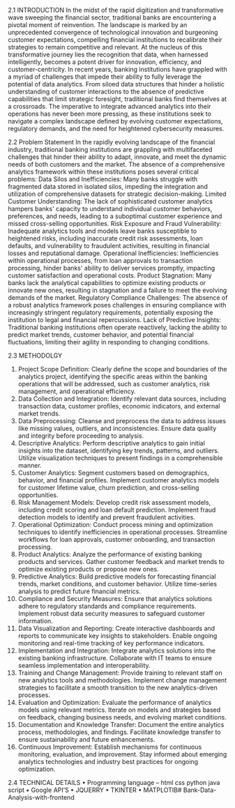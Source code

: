 2.1 INTRODUCTION
In the midst of the rapid digitization and transformative wave sweeping the
financial sector, traditional banks are encountering a pivotal moment of
reinvention. The landscape is marked by an unprecedented convergence of
technological innovation and burgeoning customer expectations, compelling
financial institutions to recalibrate their strategies to remain competitive and
relevant. At the nucleus of this transformative journey lies the recognition
that data, when harnessed intelligently, becomes a potent driver for
innovation, efficiency, and customer-centricity.
In recent years, banking institutions have grappled with a myriad of
challenges that impede their ability to fully leverage the potential of data
analytics. From siloed data structures that hinder a holistic understanding of
customer interactions to the absence of predictive capabilities that limit
strategic foresight, traditional banks find themselves at a crossroads. The
imperative to integrate advanced analytics into their operations has never
been more pressing, as these institutions seek to navigate a complex
landscape defined by evolving customer expectations, regulatory demands,
and the need for heightened cybersecurity measures.



 2.2 Problem Statement
In the rapidly evolving landscape of the financial industry, traditional banking
institutions are grappling with multifaceted challenges that hinder their
ability to adapt, innovate, and meet the dynamic needs of both customers
and the market. The absence of a comprehensive analytics framework within
these institutions poses several critical problems:
Data Silos and Inefficiencies: Many banks struggle with fragmented data
stored in isolated silos, impeding the integration and utilization of
comprehensive datasets for strategic decision-making.
Limited Customer Understanding: The lack of sophisticated customer
analytics hampers banks' capacity to understand individual customer
behaviors, preferences, and needs, leading to a suboptimal customer
experience and missed cross-selling opportunities.
Risk Exposure and Fraud Vulnerability: Inadequate analytics tools and models
leave banks susceptible to heightened risks, including inaccurate credit risk
assessments, loan defaults, and vulnerability to fraudulent activities,
resulting in financial losses and reputational damage.
Operational Inefficiencies: Inefficiencies within operational processes, from
loan approvals to transaction processing, hinder banks' ability to deliver
services promptly, impacting customer satisfaction and operational costs.
Product Stagnation: Many banks lack the analytical capabilities to optimize
existing products or innovate new ones, resulting in stagnation and a failure
to meet the evolving demands of the market.
Regulatory Compliance Challenges: The absence of a robust analytics
framework poses challenges in ensuring compliance with increasingly
stringent regulatory requirements, potentially exposing the institution to
legal and financial repercussions.
Lack of Predictive Insights: Traditional banking institutions often operate
reactively, lacking the ability to predict market trends, customer behavior,
and potential financial fluctuations, limiting their agility in responding to
changing conditions.



2.3 METHODOLGY
1. Project Scope Definition: Clearly define the scope and boundaries of the
analytics project, identifying the specific areas within the banking operations
that will be addressed, such as customer analytics, risk management, and
operational efficiency.
2. Data Collection and Integration: Identify relevant data sources, including
transaction data, customer profiles, economic indicators, and external
market trends.
3. Data Preprocessing: Cleanse and preprocess the data to address issues like
missing values, outliers, and inconsistencies.
Ensure data quality and integrity before proceeding to analysis.
4. Descriptive Analytics: Perform descriptive analytics to gain initial insights
into the dataset, identifying key trends, patterns, and outliers.
Utilize visualization techniques to present findings in a comprehensible
manner.
5. Customer Analytics: Segment customers based on demographics, behavior,
and financial profiles.
Implement customer analytics models for customer lifetime value, churn
prediction, and cross-selling opportunities.
6. Risk Management Models: Develop credit risk assessment models,
including credit scoring and loan default prediction.
Implement fraud detection models to identify and prevent fraudulent
activities.
7. Operational Optimization: Conduct process mining and optimization
techniques to identify inefficiencies in operational processes.
Streamline workflows for loan approvals, customer onboarding, and
transaction processing.
8. Product Analytics: Analyze the performance of existing banking products
and services.
Gather customer feedback and market trends to optimize existing products
or propose new ones.
9. Predictive Analytics: Build predictive models for forecasting financial
trends, market conditions, and customer behavior.
Utilize time-series analysis to predict future financial metrics.
10. Compliance and Security Measures: Ensure that analytics solutions
adhere to regulatory standards and compliance requirements.
Implement robust data security measures to safeguard customer
information.
11. Data Visualization and Reporting: Create interactive dashboards and
reports to communicate key insights to stakeholders.
Enable ongoing monitoring and real-time tracking of key performance
indicators.
12. Implementation and Integration: Integrate analytics solutions into the
existing banking infrastructure.
Collaborate with IT teams to ensure seamless implementation and
interoperability.
13. Training and Change Management: Provide training to relevant staff on
new analytics tools and methodologies.
Implement change management strategies to facilitate a smooth transition
to the new analytics-driven processes.
14. Evaluation and Optimization: Evaluate the performance of analytics
models using relevant metrics.
Iterate on models and strategies based on feedback, changing business
needs, and evolving market conditions.
15. Documentation and Knowledge Transfer: Document the entire analytics
process, methodologies, and findings.
Facilitate knowledge transfer to ensure sustainability and future
enhancements.
16. Continuous Improvement: Establish mechanisms for continuous
monitoring, evaluation, and improvement.
Stay informed about emerging analytics technologies and industry best
practices for ongoing optimization.



2.4 TECHNICAL DETAILS
• Programming language – html css python java script
• Google API’S
• JQUERRY
• TKINTER
• MATPLOTIB# Bank-Data-Analysis-with-frontend
